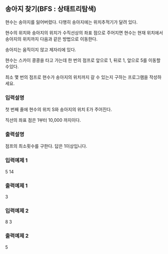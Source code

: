 ## 송아지 찾기(BFS : 상태트리탐색)

현수는 송아지를 잃어버렸다. 다행히 송아지에는 위치추적기가 달려 있다.

현수의 위치와 송아지의 위치가 수직선상의 좌표 점으로 주어지면 현수는 현재 위치에서 송아지의 위치까지 다음과 같은 방법으로 이동한다.

송아지는 움직이지 않고 제자리에 있다.

현수는 스카이 콩콩을 타고 가는데 한 번의 점프로 앞으로 1, 뒤로 1, 앞으로 5를 이동할 수있다.

최소 몇 번의 점프로 현수가 송아지의 위치까지 갈 수 있는지 구하는 프로그램을 작성하세요.

### 입력설명

첫 번째 줄에 현수의 위치 S와 송아지의 위치 E가 주어진다.

직선의 좌표 점은 1부터 10,000 까지이다.

### 출력설명

점프의 최소횟수를 구한다. 답은 1이상입니다.

### 입력예제 1

5 14

### 출력예제 1

3

### 입력예제 2

8 3

### 출력예제 2

5
